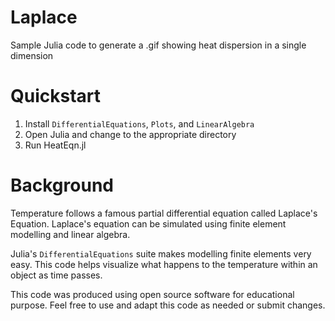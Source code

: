 # Laplace
Sample Julia code to generate a .gif showing heat dispersion in a single dimension

# Quickstart
1. Install `DifferentialEquations`, `Plots`, and `LinearAlgebra`
2. Open Julia and change to the appropriate directory
3. Run HeatEqn.jl

# Background
Temperature follows a famous partial differential equation called Laplace's Equation. Laplace's equation can be simulated using finite element modelling and linear algebra.

Julia's `DifferentialEquations` suite makes modelling finite elements very easy. This code helps visualize what happens to the temperature within an object as time passes.

This code was produced using open source software for educational purpose. Feel free to use and adapt this code as needed or submit changes.
